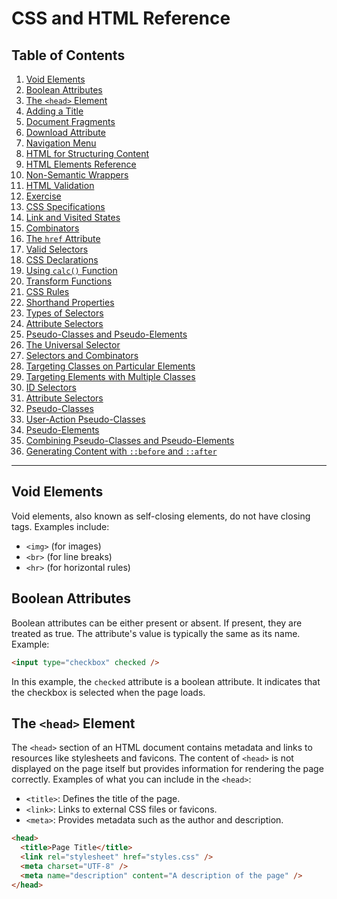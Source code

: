 # CSS and HTML Reference

## Table of Contents

1. [Void Elements](#void-elements)
2. [Boolean Attributes](#boolean-attributes)
3. [The `<head>` Element](#the-head-element)
4. [Adding a Title](#adding-a-title)
5. [Document Fragments](#document-fragments)
6. [Download Attribute](#download-attribute)
7. [Navigation Menu](#navigation-menu)
8. [HTML for Structuring Content](#html-for-structuring-content)
9. [HTML Elements Reference](#html-elements-reference)
10. [Non-Semantic Wrappers](#non-semantic-wrappers)
11. [HTML Validation](#html-validation)
12. [Exercise](#exercise)
13. [CSS Specifications](#css-specifications)
14. [Link and Visited States](#link-and-visited-states)
15. [Combinators](#combinators)
16. [The `href` Attribute](#the-href-attribute)
17. [Valid Selectors](#valid-selectors)
18. [CSS Declarations](#css-declarations)
19. [Using `calc()` Function](#using-calc-function)
20. [Transform Functions](#transform-functions)
21. [CSS Rules](#css-rules)
22. [Shorthand Properties](#shorthand-properties)
23. [Types of Selectors](#types-of-selectors)
24. [Attribute Selectors](#attribute-selectors)
25. [Pseudo-Classes and Pseudo-Elements](#pseudo-classes-and-pseudo-elements)
26. [The Universal Selector](#the-universal-selector)
27. [Selectors and Combinators](#selectors-and-combinators)
28. [Targeting Classes on Particular Elements](#targeting-classes-on-particular-elements)
29. [Targeting Elements with Multiple Classes](#targeting-elements-with-multiple-classes)
30. [ID Selectors](#id-selectors)
31. [Attribute Selectors](#attribute-selectors)
32. [Pseudo-Classes](#pseudo-classes)
33. [User-Action Pseudo-Classes](#user-action-pseudo-classes)
34. [Pseudo-Elements](#pseudo-elements)
35. [Combining Pseudo-Classes and Pseudo-Elements](#combining-pseudo-classes-and-pseudo-elements)
36. [Generating Content with `::before` and `::after`](#generating-content-with-before-and-after)

---

## Void Elements

Void elements, also known as self-closing elements, do not have closing tags. Examples include:

- `<img>` (for images)
- `<br>` (for line breaks)
- `<hr>` (for horizontal rules)

## Boolean Attributes

Boolean attributes can be either present or absent. If present, they are treated as true. The attribute's value is typically the same as its name. Example:

```html
<input type="checkbox" checked />
```

In this example, the `checked` attribute is a boolean attribute. It indicates that the checkbox is selected when the page loads.

## The `<head>` Element

The `<head>` section of an HTML document contains metadata and links to resources like stylesheets and favicons. The content of `<head>` is not displayed on the page itself but provides information for rendering the page correctly. Examples of what you can include in the `<head>`:

- `<title>`: Defines the title of the page.
- `<link>`: Links to external CSS files or favicons.
- `<meta>`: Provides metadata such as the author and description.

```html
<head>
  <title>Page Title</title>
  <link rel="stylesheet" href="styles.css" />
  <meta charset="UTF-8" />
  <meta name="description" content="A description of the page" />
</head>
```
